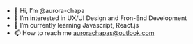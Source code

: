 - 👋 Hi, I’m @aurora-chapa
- 👀 I’m interested in UX/UI Design and Fron-End Development
- 🌱 I’m currently learning Javascript, React.js
- 📫 How to reach me aurorachapas@outlook.com

<!---
aurora-chapa/aurora-chapa is a ✨ special ✨ repository because its `README.md` (this file) appears on your GitHub profile.
You can click the Preview link to take a look at your changes.
--->
